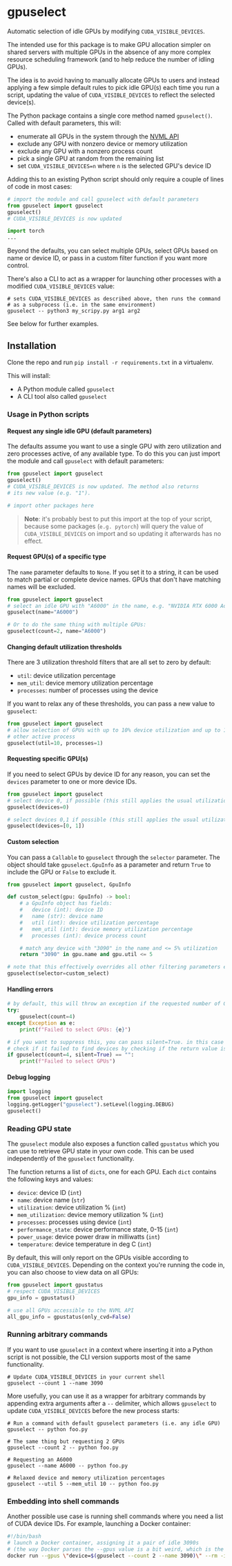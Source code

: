 # gpuselect

Automatic selection of idle GPUs by modifying `CUDA_VISIBLE_DEVICES`.

The intended use for this package is to make GPU allocation simpler on shared servers with multiple GPUs in the absence of any more complex resource scheduling framework (and to help reduce the number of idling GPUs).

The idea is to avoid having to manually allocate GPUs to users and instead applying a few simple default rules to pick idle GPU(s) each time you run a script, updating the value of `CUDA_VISIBLE_DEVICES` to reflect the selected device(s).

The Python package contains a single core method named `gpuselect()`. Called with default parameters, this will:
  * enumerate all GPUs in the system through the [NVML API](https://docs.nvidia.com/deploy/nvml-api/index.html)
  * exclude any GPU with nonzero device or memory utilization
  * exclude any GPU with a nonzero process count
  * pick a single GPU at random from the remaining list
  * set `CUDA_VISIBLE_DEVICES=n` where `n` is the selected GPU's device ID

Adding this to an existing Python script should only require a couple of lines of code in most cases:
```python
# import the module and call gpuselect with default parameters
from gpuselect import gpuselect
gpuselect()
# CUDA_VISIBLE_DEVICES is now updated

import torch
...
```

Beyond the defaults, you can select multiple GPUs, select GPUs based on name or device ID, or pass in a custom filter function if you want more control.

There's also a CLI to act as a wrapper for launching other processes with a modified `CUDA_VISIBLE_DEVICES` value:

```shell
# sets CUDA_VISIBLE_DEVICES as described above, then runs the command 
# as a subprocess (i.e. in the same environment)
gpuselect -- python3 my_scripy.py arg1 arg2
```

See below for further examples.

## Installation

Clone the repo and run `pip install -r requirements.txt` in a virtualenv.

This will install:
  * A Python module called `gpuselect`
  * A CLI tool also called `gpuselect`

### Usage in Python scripts

#### Request any single idle GPU (default parameters)
The defaults assume you want to use a single GPU with zero utilization and zero processes active, of any available type. To do this you can just import the module and call `gpuselect` with default parameters:

```python
from gpuselect import gpuselect
gpuselect() 
# CUDA_VISIBLE_DEVICES is now updated. The method also returns
# its new value (e.g. "1").

# import other packages here
```

> **Note**: it's probably best to put this import at the top of your script, because some packages (`e.g. pytorch`) will query the value of `CUDA_VISIBLE_DEVICES` on import and so updating it afterwards has no effect. 


#### Request GPU(s) of a specific type

The `name` parameter defaults to `None`. If you set it to a string, it can be used to match partial or complete device names. GPUs that don't have matching names will be excluded.

```python
from gpuselect import gpuselect
# select an idle GPU with "A6000" in the name, e.g. "NVIDIA RTX 6000 Ada Generation"
gpuselect(name="A6000")

# Or to do the same thing with multiple GPUs:
gpuselect(count=2, name="A6000")
```

#### Changing default utilization thresholds

There are 3 utilization threshold filters that are all set to zero by default:
  * `util`: device utilization percentage
  * `mem_util`: device memory utilization percentage
  * `processes`: number of processes using the device

If you want to relax any of these thresholds, you can pass a new value to `gpuselect`:

```python
from gpuselect import gpuselect
# allow selection of GPUs with up to 10% device utilization and up to 1
# other active process
gpuselect(util=10, processes=1)
```

#### Requesting specific GPU(s)

If you need to select GPUs by device ID for any reason, you can set the `devices` parameter to one or more device IDs. 

```python
from gpuselect import gpuselect
# select device 0, if possible (this still applies the usual utilization filters)
gpuselect(devices=0)

# select devices 0,1 if possible (this still applies the usual utilization filters)
gpuselect(devices=[0, 1])
```

#### Custom selection

You can pass a `Callable` to `gpuselect` through the `selector` parameter. The object should take `gpuselect.GpuInfo` as a parameter and return `True` to include the GPU or `False` to exclude it. 

```python
from gpuselect import gpuselect, GpuInfo

def custom_select(gpu: GpuInfo) -> bool:
    # a GpuInfo object has fields:
    #   device (int): device ID
    #   name (str): device name
    #   util (int): device utilization percentage
    #   mem_util (int): device memory utilization percentage
    #   processes (int): device process count

    # match any device with "3090" in the name and <= 5% utilization
    return "3090" in gpu.name and gpu.util <= 5

# note that this effectively overrides all other filtering parameters except for `count`
gpuselect(selector=custom_select)
```

#### Handling errors
```python
# by default, this will throw an exception if the requested number of GPUs can't be found
try:
    gpuselect(count=4)
except Exception as e:
    print(f"Failed to select GPUs: {e}")

# if you want to suppress this, you can pass silent=True. in this case you can
# check if it failed to find devices by checking if the return value is empty
if gpuselect(count=4, silent=True) == "":
    print(f"Failed to select GPUs")
```

#### Debug logging

```python
import logging
from gpuselect import gpuselect
logging.getLogger("gpuselect").setLevel(logging.DEBUG)
gpuselect()
```

### Reading GPU state

The `gpuselect` module also exposes a function called `gpustatus` which you can use to retrieve GPU state in your own code. This can be used independently of the `gpuselect` functionality.

The function returns a list of `dicts`, one for each GPU. Each `dict` contains the following keys and values:

  * `device`: device ID (`int`)
  * `name`: device name (`str`)
  * `utilization`: device utilization % (`int`)
  * `mem_utilization`: device memory utilization % (`int`)
  * `processes`: processes using device (`int`)
  * `performance_state`: device performance state, 0-15 (`int`)
  * `power_usage`: device power draw in milliwatts (`int`)
  * `temperature`: device temperature in deg C (`int`)

By default, this will only report on the GPUs visible according to `CUDA_VISIBLE_DEVICES`. Depending on the context you're running the code in, you can also choose to view data on all GPUs:

```python
from gpuselect import gpustatus
# respect CUDA_VISIBLE_DEVICES
gpu_info = gpustatus()

# use all GPUs accessible to the NVML API
all_gpu_info = gpustatus(only_cvd=False)
```

### Running arbitrary commands

If you want to use `gpuselect` in a context where inserting it into a Python script is not possible, the CLI version supports most of the same functionality. 

```shell
# Update CUDA_VISIBLE_DEVICES in your current shell
gpuselect --count 1 --name 3090
```

More usefully, you can use it as a wrapper for arbitrary commands by appending extra arguments after a `--` delimiter, which allows `gpuselect` to update `CUDA_VISIBLE_DEVICES` before the new process starts:

```shell
# Run a command with default gpuselect parameters (i.e. any idle GPU)
gpuselect -- python foo.py

# The same thing but requesting 2 GPUs
gpuselect --count 2 -- python foo.py

# Requesting an A6000
gpuselect --name A6000 -- python foo.py

# Relaxed device and memory utilization percentages
gpuselect --util 5 --mem_util 10 -- python foo.py
```

### Embedding into shell commands

Another possible use case is running shell commands where you need a list of CUDA device IDs. For example, launching a Docker container:

```bash
#!/bin/bash
# launch a Docker container, assigning it a pair of idle 3090s 
# (the way Docker parses the --gpus value is a bit weird, which is the reason for the quoting)
docker run --gpus \"device=$(gpuselect --count 2 --name 3090)\" --rm -it gpu_container nvidia-smi
```
